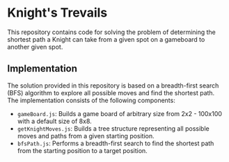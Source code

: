 # Knight's Trevails

This repository contains code for solving the problem of determining the shortest path a Knight can take from a given spot on a gameboard to another given spot.

## Implementation

The solution provided in this repository is based on a breadth-first search (BFS) algorithm to explore all possible moves and find the shortest path. The implementation consists of the following components:

- `gameBoard.js`: Builds a game board of arbitrary size from 2x2 - 100x100 with a default size of 8x8.
- `getKnightMoves.js`: Builds a tree structure representing all possible moves and paths from a given starting position.
- `bfsPath.js`: Performs a breadth-first search to find the shortest path from the starting position to a target position.
